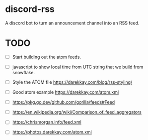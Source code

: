 # discord-rss
A discord bot to turn an announcement channel into an RSS feed.

# TODO
- [ ] Start building out the atom feeds.
- [ ] javascript to show local time from UTC string that we build from snowflake.
- [ ] Style the ATOM file https://darekkay.com/blog/rss-styling/
- [ ] Good atom example https://darekkay.com/atom.xml
- [ ] https://pkg.go.dev/github.com/gorilla/feeds#Feed
- [ ] https://en.wikipedia.org/wiki/Comparison_of_feed_aggregators
- [ ] https://chrismorgan.info/feed.xml
- [ ] https://photos.darekkay.com/atom.xml

